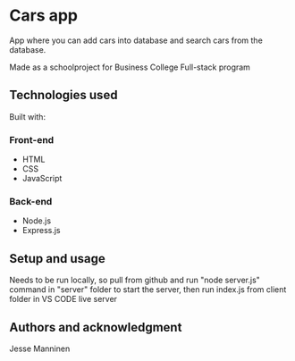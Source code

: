 # Cars app

App where you can add cars into database and search cars from the database.

Made as a schoolproject for Business College Full-stack program

## Technologies used

Built with:

### Front-end

- HTML
- CSS
- JavaScript

### Back-end

- Node.js
- Express.js

## Setup and usage

Needs to be run locally, so pull from github and run "node server.js" command in "server" folder to start the server, then run index.js from client folder in VS CODE live server

## Authors and acknowledgment

Jesse Manninen
